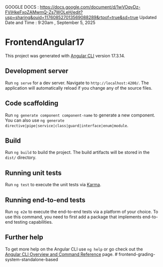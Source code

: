 GOOGLE DOCS : https://docs.google.com/document/d/1wVOqyDz-FViHkeFxoZAMwmQ-Zs7WOLeH/edit?usp=sharing&ouid=117608527013569088289&rtpof=true&sd=true
Updated Date and Time : 9:20am , September 5, 2025
# FrontendAngular17

This project was generated with [Angular CLI](https://github.com/angular/angular-cli) version 17.3.14.

## Development server

Run `ng serve` for a dev server. Navigate to `http://localhost:4200/`. The application will automatically reload if you change any of the source files.

## Code scaffolding

Run `ng generate component component-name` to generate a new component. You can also use `ng generate directive|pipe|service|class|guard|interface|enum|module`.

## Build

Run `ng build` to build the project. The build artifacts will be stored in the `dist/` directory.

## Running unit tests

Run `ng test` to execute the unit tests via [Karma](https://karma-runner.github.io).

## Running end-to-end tests

Run `ng e2e` to execute the end-to-end tests via a platform of your choice. To use this command, you need to first add a package that implements end-to-end testing capabilities.

## Further help

To get more help on the Angular CLI use `ng help` or go check out the [Angular CLI Overview and Command Reference](https://angular.io/cli) page.
#   f r o n t e n d - g r a d i n g - s y s t e m - s t a n d a l o n e - b a s e d 
 
 

